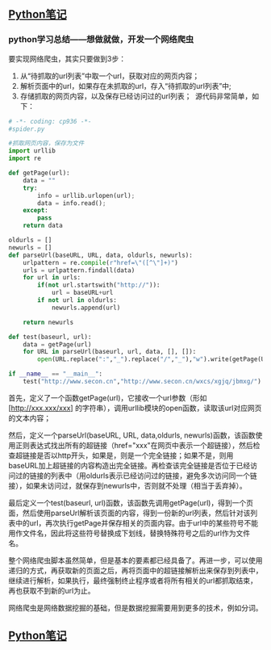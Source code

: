 ## [Python笔记](https://billy0920.github.io/python_tips)
### python学习总结——想做就做，开发一个网络爬虫
要实现网络爬虫，其实只要做到3步：
1. 从“待抓取的url列表”中取一个url，获取对应的网页内容；
2. 解析页面中的url，如果存在未抓取的url，存入“待抓取的url列表”中;
3. 存储抓取的网页内容，以及保存已经访问过的url列表；
 源代码非常简单，如下：

```python
# -*- coding: cp936 -*-
#spider.py

#抓取网页内容，保存为文件
import urllib
import re

def getPage(url):
    data = ""
    try:
        info = urllib.urlopen(url);
        data = info.read();
    except:
        pass
    return data

oldurls = []
newurls = []
def parseUrl(baseURL, URL, data, oldurls, newurls):
    urlpattern = re.compile(r"href=\"([^\"]+)")
    urls = urlpattern.findall(data)
    for url in urls:
        if(not url.startswith("http://")):
            url = baseURL+url
        if not url in oldurls:
            newurls.append(url)

    return newurls

def test(baseurl, url):
    data = getPage(url)
    for URL in parseUrl(baseurl, url, data, [], []):
        open(URL.replace(":","_").replace("/","_"),"w").write(getPage(URL))

if __name__ == "__main__":
    test("http://www.secon.cn","http://www.secon.cn/wxcs/xgjq/jbmxg/")
```

首先，定义了一个函数getPage(url)，它接收一个url参数（形如 [http://xxx.xxx/xxx] 的字符串），调用urllib模块的open函数，读取该url对应网页的文本内容；

然后，定义一个parseUrl(baseURL, URL, data,oldurls, newurls)函数，该函数使用正则表达式找出所有的超链接（href="xxx"在网页中表示一个超链接），然后检查超链接是否以http开头，如果是，则是一个完全链接；如果不是，则用baseURL加上超链接的内容构造出完全链接。再检查该完全链接是否位于已经访问过的链接的列表中（用oldurls表示已经访问过的链接，避免多次访问同一个链接），如果未访问过，就保存到newurls中，否则就不处理（相当于丢弃掉）。

最后定义一个test(baseurl, url)函数，该函数先调用getPage(url)，得到一个页面，然后使用parseUrl解析该页面的内容，得到一份新的url列表，然后针对该列表中的url，再次执行getPage并保存相关的页面内容。由于url中的某些符号不能用作文件名，因此将这些符号替换成下划线，替换特殊符号之后的url作为文件名。

整个网络爬虫脚本虽然简单，但是基本的要素都已经具备了。再进一步，可以使用递归的方式，再获取新的页面之后，再将页面中的超链接解析出来保存到列表中，继续进行解析，如果执行，最终强制终止程序或者将所有相关的url都抓取结束，再也获取不到新的url为止。
 

网络爬虫是网络数据挖掘的基础，但是数据挖掘需要用到更多的技术，例如分词。
## [Python笔记](https://billy0920.github.io/python_tips)
